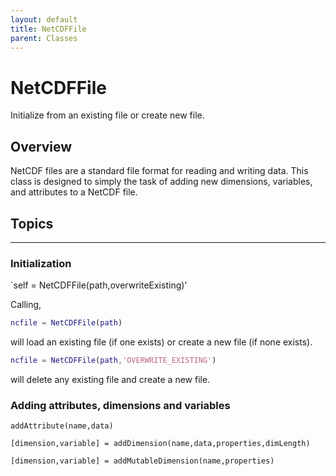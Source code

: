 ```yaml
---
layout: default
title: NetCDFFile
parent: Classes
---
```

#  NetCDFFile

Initialize from an existing file or create new file.

## Overview

NetCDF files are a standard file format for reading and writing data. This class is designed to simply the task of adding new dimensions, variables, and attributes to a NetCDF file.


## Topics

---

### Initialization

`self = NetCDFFile(path,overwriteExisting)'

Calling,
```matlab
ncfile = NetCDFFile(path)
```
will load an existing file (if one exists) or create a new file (if none exists).
```matlab
ncfile = NetCDFFile(path,'OVERWRITE_EXISTING')
```
will delete any existing file and create a new file.

### Adding attributes, dimensions and variables

`addAttribute(name,data)`

`[dimension,variable] = addDimension(name,data,properties,dimLength)`

`[dimension,variable] = addMutableDimension(name,properties)`


